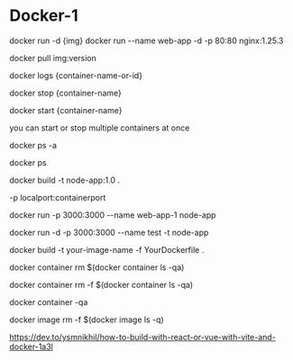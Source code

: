 # Docker-1


docker run -d {img}
docker run --name web-app -d -p 80:80 nginx:1.25.3

docker pull img:version

docker logs {container-name-or-id}

docker stop {container-name}

docker start {container-name}

you can start or stop multiple containers at once

docker ps -a

docker ps

docker build -t node-app:1.0 .

-p localport:containerport

docker run -p 3000:3000 --name web-app-1 node-app

docker run -d -p 3000:3000 --name test -t node-app

docker build -t your-image-name -f YourDockerfile .


docker container rm $(docker container ls -qa)

docker container rm -f $(docker container ls -qa)

docker container -qa

docker image rm -f $(docker image ls -q)

https://dev.to/ysmnikhil/how-to-build-with-react-or-vue-with-vite-and-docker-1a3l
